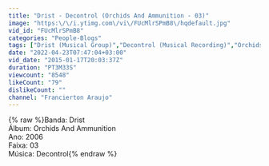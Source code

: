 ```yaml
---
title: "Drist - Decontrol (Orchids And Ammunition - 03)"
image: "https:\/\/i.ytimg.com\/vi\/FUcMlrSPmB8\/hqdefault.jpg"
vid_id: "FUcMlrSPmB8"
categories: "People-Blogs"
tags: ["Drist (Musical Group)","Decontrol (Musical Recording)","Orchids And Ammunition"]
date: "2022-04-23T07:47:04+03:00"
vid_date: "2015-01-17T20:03:37Z"
duration: "PT3M33S"
viewcount: "8548"
likeCount: "79"
dislikeCount: ""
channel: "Francierton Araujo"
---
```

{% raw %}Banda: Drist<br />Álbum: Orchids And Ammunition<br />Ano: 2006<br />Faixa: 03<br />Música: Decontrol{% endraw %}
